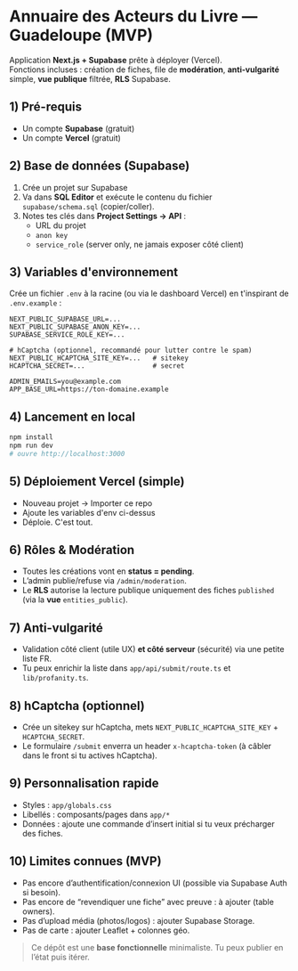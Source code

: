 # Annuaire des Acteurs du Livre — Guadeloupe (MVP)

Application **Next.js + Supabase** prête à déployer (Vercel).  
Fonctions incluses : création de fiches, file de **modération**, **anti‑vulgarité** simple, **vue publique** filtrée, **RLS** Supabase.

## 1) Pré-requis
- Un compte **Supabase** (gratuit)
- Un compte **Vercel** (gratuit)

## 2) Base de données (Supabase)
1. Crée un projet sur Supabase
2. Va dans **SQL Editor** et exécute le contenu du fichier `supabase/schema.sql` (copier/coller).
3. Notes tes clés dans **Project Settings → API** :  
   - URL du projet  
   - `anon key`  
   - `service_role` (server only, ne jamais exposer côté client)

## 3) Variables d'environnement
Crée un fichier `.env` à la racine (ou via le dashboard Vercel) en t'inspirant de `.env.example` :

```
NEXT_PUBLIC_SUPABASE_URL=...
NEXT_PUBLIC_SUPABASE_ANON_KEY=...
SUPABASE_SERVICE_ROLE_KEY=...

# hCaptcha (optionnel, recommandé pour lutter contre le spam)
NEXT_PUBLIC_HCAPTCHA_SITE_KEY=...   # sitekey
HCAPTCHA_SECRET=...                 # secret

ADMIN_EMAILS=you@example.com
APP_BASE_URL=https://ton-domaine.example
```

## 4) Lancement en local
```bash
npm install
npm run dev
# ouvre http://localhost:3000
```

## 5) Déploiement Vercel (simple)
- Nouveau projet → Importer ce repo
- Ajoute les variables d'env ci-dessus
- Déploie. C'est tout.

## 6) Rôles & Modération
- Toutes les créations vont en **status = pending**.
- L’admin publie/refuse via `/admin/moderation`.
- Le **RLS** autorise la lecture publique uniquement des fiches `published` (via la **vue** `entities_public`).

## 7) Anti-vulgarité
- Validation côté client (utile UX) **et côté serveur** (sécurité) via une petite liste FR.
- Tu peux enrichir la liste dans `app/api/submit/route.ts` et `lib/profanity.ts`.

## 8) hCaptcha (optionnel)
- Crée un sitekey sur hCaptcha, mets `NEXT_PUBLIC_HCAPTCHA_SITE_KEY` + `HCAPTCHA_SECRET`.
- Le formulaire `/submit` enverra un header `x-hcaptcha-token` (à câbler dans le front si tu actives hCaptcha).

## 9) Personnalisation rapide
- Styles : `app/globals.css`
- Libellés : composants/pages dans `app/*`
- Données : ajoute une commande d’insert initial si tu veux précharger des fiches.

## 10) Limites connues (MVP)
- Pas encore d’authentification/connexion UI (possible via Supabase Auth si besoin).
- Pas encore de “revendiquer une fiche” avec preuve : à ajouter (table owners).
- Pas d’upload média (photos/logos) : ajouter Supabase Storage.
- Pas de carte : ajouter Leaflet + colonnes géo.

> Ce dépôt est une **base fonctionnelle** minimaliste. Tu peux publier en l’état puis itérer.
